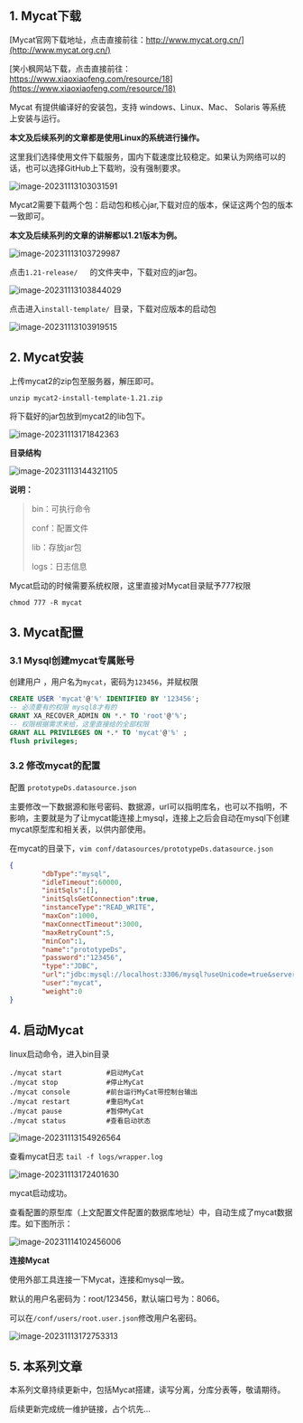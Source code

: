 ## 1. Mycat下载

[Mycat官网下载地址，点击直接前往：http://www.mycat.org.cn/](http://www.mycat.org.cn/)

[笑小枫网站下载，点击直接前往：https://www.xiaoxiaofeng.com/resource/18](https://www.xiaoxiaofeng.com/resource/18)

Mycat 有提供编译好的安装包，支持 windows、Linux、Mac、 Solaris 等系统上安装与运行。

**本文及后续系列的文章都是使用Linux的系统进行操作。**

这里我们选择使用文件下载服务，国内下载速度比较稳定。如果认为网络可以的话，也可以选择GitHub上下载哟，没有强制要求。

![image-20231113103031591](https://image.xiaoxiaofeng.site/blog/2023/11/13/xxf-20231113103031.png?xxfjava)

Mycat2需要下载两个包：启动包和核心jar,下载对应的版本，保证这两个包的版本一致即可。

**本文及后续系列的文章的讲解都以1.21版本为例。**

![image-20231113103729987](https://image.xiaoxiaofeng.site/blog/2023/11/13/xxf-20231113103730.png?xxfjava)

点击`1.21-release/   `的文件夹中，下载对应的jar包。

![image-20231113103844029](https://image.xiaoxiaofeng.site/blog/2023/11/13/xxf-20231113103844.png?xxfjava)

点击进入`install-template/ `目录，下载对应版本的启动包

![image-20231113103919515](https://image.xiaoxiaofeng.site/blog/2023/11/13/xxf-20231113103919.png?xxfjava)

## 2. Mycat安装

上传mycat2的zip包至服务器，解压即可。

`unzip mycat2-install-template-1.21.zip `

将下载好的jar包放到mycat2的lib包下。

![image-20231113171842363](https://image.xiaoxiaofeng.site/blog/2023/11/13/xxf-20231113171842.png?xxfjava)

**目录结构**

![image-20231113144321105](https://image.xiaoxiaofeng.site/blog/2023/11/13/xxf-20231113144321.png?xxfjava)

 **说明：**
>
> bin：可执行命令
>
> conf：配置文件
>
> lib：存放jar包
>
> logs：日志信息
>

Mycat启动的时候需要系统权限，这里直接对Mycat目录赋予777权限

~~~shell
chmod 777 -R mycat
~~~

## 3. Mycat配置

### 3.1 Mysql创建mycat专属账号

创建用户 ，用户名为`mycat`，密码为`123456`，并赋权限

~~~sql
CREATE USER 'mycat'@'%' IDENTIFIED BY '123456';
-- 必须要有的权限 mysql8才有的
GRANT XA_RECOVER_ADMIN ON *.* TO 'root'@'%';
-- 权限根据需求来给，这里直接给的全部权限
GRANT ALL PRIVILEGES ON *.* TO 'mycat'@'%' ;
flush privileges;
~~~

### 3.2 修改mycat的配置

配置 `prototypeDs.datasource.json`

主要修改一下数据源和账号密码、数据源，url可以指明库名，也可以不指明，不影响，主要就是为了让mycat能连接上mysql，连接上之后会自动在mysql下创建mycat原型库和相关表，以供内部使用。

在mycat的目录下，`vim conf/datasources/prototypeDs.datasource.json`

~~~json
{
        "dbType":"mysql",
        "idleTimeout":60000,
        "initSqls":[],
        "initSqlsGetConnection":true,
        "instanceType":"READ_WRITE",
        "maxCon":1000,
        "maxConnectTimeout":3000,
        "maxRetryCount":5,
        "minCon":1,
        "name":"prototypeDs",
        "password":"123456",
        "type":"JDBC",
        "url":"jdbc:mysql://localhost:3306/mysql?useUnicode=true&serverTimezone=Asia/Shanghai&characterEncoding=UTF-8",
        "user":"mycat",
        "weight":0
}
~~~

## 4. 启动Mycat

linux启动命令，进入bin目录

```shell
./mycat start           #启动MyCat
./mycat stop            #停止MyCat
./mycat console         #前台运行MyCat带控制台输出
./mycat restart         #重启MyCat
./mycat pause           #暂停MyCat
./mycat status          #查看启动状态
```

![image-20231113154926564](https://image.xiaoxiaofeng.site/blog/2023/11/13/xxf-20231113154926.png?xxfjava)

查看mycat日志 `tail -f logs/wrapper.log`

![image-20231113172401630](https://image.xiaoxiaofeng.site/blog/2023/11/13/xxf-20231113172401.png?xxfjava) 

mycat启动成功。

查看配置的原型库（上文配置文件配置的数据库地址）中，自动生成了mycat数据库。如下图所示：

![image-20231114102456006](https://image.xiaoxiaofeng.site/blog/2023/11/14/xxf-20231114102456.png?xxfjava)

**连接Mycat**

使用外部工具连接一下Mycat，连接和mysql一致。

默认的用户名密码为：root/123456，默认端口号为：8066。

可以在`/conf/users/root.user.json`修改用户名密码。

![image-20231113172753313](https://image.xiaoxiaofeng.site/blog/2023/11/13/xxf-20231113172753.png?xxfjava)

## 5. 本系列文章

本系列文章持续更新中，包括Mycat搭建，读写分离，分库分表等，敬请期待。

后续更新完成统一维护链接，占个坑先...
